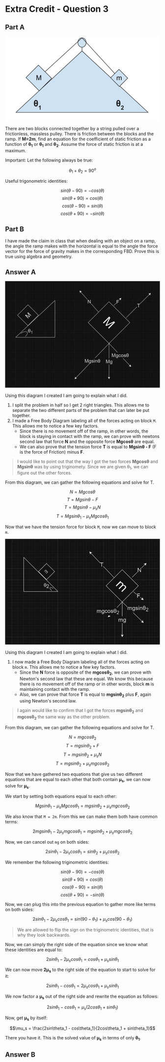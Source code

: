 <script type="text/javascript" src="http://cdn.mathjax.org/mathjax/latest/MathJax.js?config=default"></script>

# Extra Credit - Question 3

## Part A

![Physics Question Image](physics_question_3.png)

There are two blocks connected together by a string pulled over a frictionless, massless pulley. There is friction between the blocks and the ramp. If **M=2m**, find an equation for the coefficient of static friction as a function of **&theta;<sub>1</sub>** or **&theta;<sub>1</sub>** and **&theta;<sub>2</sub>**. Assume the force of static friction is at a maximum.

Important: Let the following always be true: 

$$\theta_{1}+\theta_{2}=90^{o}$$


Useful trigonometric identities:

$$sin(\theta-90)= -cos(\theta)$$
$$sin(\theta+90)= cos(\theta)$$
$$cos(\theta-90)= sin(\theta)$$
$$cos(\theta+90)= -sin(\theta)$$

## Part B

I have made the claim in class that when dealing with an object on a ramp, the angle the ramp makes with the horizontal is equal to the angle the force vector for the force of gravity makes in the corresponding FBD. Prove this is true using algebra and geometry.

## Answer A

![Diagram 1](diagram1.png)

Using this diagram I created I am going to explain what I did.

1. I split the problem in half so I get 2 right triangles. This allows me to separate the two different parts of the problem that can later be put together.
1. I made a Free Body Diagram labeling all of the forces acting on block `M`. This allows me to notice a few key factors.
    - Since there is no movement off of the ramp, in other words, the block is staying in contact with the ramp, we can prove with newtons second law that force **N** and the opposite force **Mgcos&theta;** are equal.
    - We can also prove that the tension force **T** is equal to **Mgsin&theta; - F** (F is the force of Friction) minus **F**.
> I would like to point out that the way I got the two forces **Mgcos&theta;** and **Mgsin&theta;** was by using triginomety. Since we are given &theta;<sub>1</sub>, we can figure out the other forces.

From this diagram, we can gather the following equations and solve for T.

$$N = Mgcos\theta$$
$$T = Mgsin\theta - F$$
$$T = Mgsin\theta - \mu_sN$$
$$T = Mgsin\theta_1 - \mu_sMgcos\theta_1$$

Now that we have the tension force for block `M`, now we can move to block `m`.

![Diagram 2](diagram2.png)

Using this diagram I created I am going to explain what I did.

1. I now made a Free Body Diagram labeling all of the forces acting on block `m`. This allows me to notice a few key factors.
    - Since the **N** force is opposite of the **mgcos&theta;<sub>2</sub>**, we can prove with Newton's second law that these are equal. We know this because there is no movement off of the ramp or in other words, block **m** is maintaining contact with the ramp.
    - Also, we can prove that force **T** is equal to **mgsin&theta;<sub>2</sub>** plus **F**, again using Newton's second law.

> I again would like to confirm that I got the forces **mgsin&theta;<sub>2</sub>** and **mgcos&theta;<sub>2</sub>** the same way as the other problem.

From this diagram, we can gather the following equations and solve for T.

$$N = mgcos\theta_2$$
$$T = mgsin\theta_2 + F$$
$$T = mgsin\theta_2 + \mu_sN$$
$$T = mgsin\theta_2 + \mu_smgcos\theta_2$$

Now that we have gathered two equations that give us two different equations that are equal to each other that both contain **&mu;<sub>s</sub>**, we can now solve for **&mu;<sub>s</sub>**.

We start by setting both equations equal to each other:

$$Mgsin\theta_1 - \mu_sMgcos\theta_1 = mgsin\theta_2 + \mu_smgcos\theta_2$$

We also know that `M = 2m`. From this we can make them both have common terms:

$$2mgsin\theta_1 - 2\mu_smgcos\theta_1 = mgsin\theta_2 + \mu_smgcos\theta_2$$

Now, we can cancel out `mg` on both sides:

$$2sin\theta_1 - 2\mu_scos\theta_1 = sin\theta_2 + \mu_scos\theta_2$$

We remember the following triginometric identities:

$$sin(\theta-90)= -cos(\theta)$$
$$sin(\theta+90)= cos(\theta)$$
$$cos(\theta-90)= sin(\theta)$$
$$cos(\theta+90)= -sin(\theta)$$

Now, we can plug this into the previous equation to gather more like terms on both sides:

$$2sin\theta_1 - 2\mu_scos\theta_1 = sin(90 - \theta_1) + \mu_scos(90 - \theta_1)$$

> We are allowed to flip the sign on the triginometric identities, that is why they look backwards.

Now, we can simply the right side of the equation since we know what these identities are equal to:

$$2sin\theta_1 - 2\mu_scos\theta_1 = cos\theta_1 + \mu_ssin\theta_1$$

We can now move **2&mu;<sub>s</sub>** to the right side of the equation to start to solve for it:

$$2sin\theta_1 -cos\theta_1 = 2\mu_scos\theta_1 + \mu_ssin\theta_1$$

We now factor a **&mu;<sub>s</sub>** out of the right side and rewrite the equation as follows:

$$2sin\theta_1 - cos\theta_1 = \mu_s(2cos\theta_1 + sin\theta_1)$$

Now, get **&mu;<sub>s</sub>** by itself:

$$\mu_s = \frac{2sin\theta_1 - cos\theta_1}{2cos\theta_1 + sin\theta_1}$$

There you have it. This is the solved value of **&mu;<sub>s</sub>** in terms of only **&theta;<sub>1</sub>**.
## Answer B